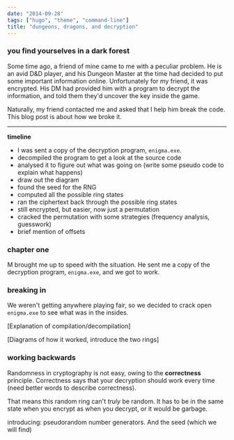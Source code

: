 ```yaml
---
date: "2014-09-28"
tags: ["hugo", "theme", "command-line"]
title: "dungeons, dragons, and decryption"
---
```


### you find yourselves in a dark forest

Some time ago, a friend of mine came to me with a peculiar problem. He is an avid D&D player, and his Dungeon Master at the time had decided to put some important information online. Unfortunately for my friend, it was encrypted. His DM had provided him with a program to decrypt the information, and told them they'd uncover the key inside the game.

Naturally, my friend contacted me and asked that I help him break the code. This blog post is about how we broke it.

---



**timeline**

- I was sent a copy of the decryption program, `enigma.exe`. 
- decompiled the program to get a look at the source code
- analysed it to figure out what was going on (write some pseudo code to explain what happens)
- draw out the diagram
- found the seed for the RNG
- computed all the possible ring states 
- ran the ciphertext back through the possible ring states
- still encrypted, but easier, now just a permutation
- cracked the permutation with some strategies (frequency analysis, guesswork)
- brief mention of offsets

### chapter one

M brought me up to speed with the situation. He sent me a copy of the decryption program, `enigma.exe`, and we got to work.


### breaking in

We weren't getting anywhere playing fair, so we decided to crack open `enigma.exe` to see what was in the insides.

[Explanation of compilation/decompilation]

[Diagrams of how it worked, introduce the two rings]

### working backwards

Randomness in cryptography is not easy, owing to the **correctness** principle. Correctness says that your decryption should work every time (need better words to describe correctness).

That means this random ring can't *truly* be random. It has to be in the same state when you encrypt as when you decrypt, or it would be garbage.

introducing: pseudorandom number generators. And the seed (which we will find)


